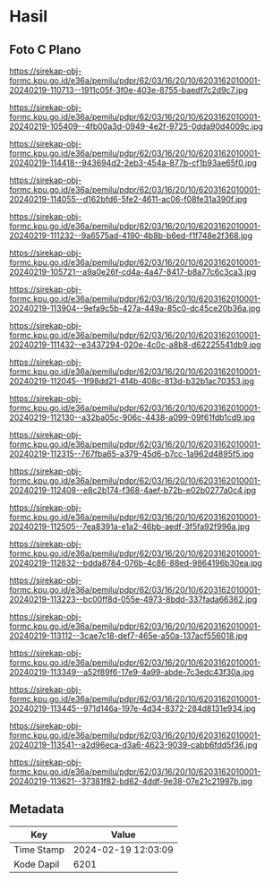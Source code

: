 # Hasil

## Foto C Plano

https://sirekap-obj-formc.kpu.go.id/e36a/pemilu/pdpr/62/03/16/20/10/6203162010001-20240219-110713--1911c05f-3f0e-403e-8755-baedf7c2d9c7.jpg

https://sirekap-obj-formc.kpu.go.id/e36a/pemilu/pdpr/62/03/16/20/10/6203162010001-20240219-105409--4fb00a3d-0949-4e2f-9725-0dda90d4009c.jpg

https://sirekap-obj-formc.kpu.go.id/e36a/pemilu/pdpr/62/03/16/20/10/6203162010001-20240219-114418--943694d2-2eb3-454a-877b-cf1b93ae65f0.jpg

https://sirekap-obj-formc.kpu.go.id/e36a/pemilu/pdpr/62/03/16/20/10/6203162010001-20240219-114055--d162bfd6-5fe2-4611-ac06-f08fe31a390f.jpg

https://sirekap-obj-formc.kpu.go.id/e36a/pemilu/pdpr/62/03/16/20/10/6203162010001-20240219-111232--9a6575ad-4190-4b8b-b6ed-f1f748e2f368.jpg

https://sirekap-obj-formc.kpu.go.id/e36a/pemilu/pdpr/62/03/16/20/10/6203162010001-20240219-105721--a9a0e26f-cd4a-4a47-8417-b8a77c6c3ca3.jpg

https://sirekap-obj-formc.kpu.go.id/e36a/pemilu/pdpr/62/03/16/20/10/6203162010001-20240219-113904--9efa9c5b-427a-449a-85c0-dc45ce20b36a.jpg

https://sirekap-obj-formc.kpu.go.id/e36a/pemilu/pdpr/62/03/16/20/10/6203162010001-20240219-111432--e3437294-020e-4c0c-a8b8-d62225541db9.jpg

https://sirekap-obj-formc.kpu.go.id/e36a/pemilu/pdpr/62/03/16/20/10/6203162010001-20240219-112045--1f98dd21-414b-408c-813d-b32b1ac70353.jpg

https://sirekap-obj-formc.kpu.go.id/e36a/pemilu/pdpr/62/03/16/20/10/6203162010001-20240219-112130--a32ba05c-906c-4438-a099-09f61fdb1cd9.jpg

https://sirekap-obj-formc.kpu.go.id/e36a/pemilu/pdpr/62/03/16/20/10/6203162010001-20240219-112315--767fba65-a379-45d6-b7cc-1a962d4895f5.jpg

https://sirekap-obj-formc.kpu.go.id/e36a/pemilu/pdpr/62/03/16/20/10/6203162010001-20240219-112408--e8c2b174-f368-4aef-b72b-e02b0277a0c4.jpg

https://sirekap-obj-formc.kpu.go.id/e36a/pemilu/pdpr/62/03/16/20/10/6203162010001-20240219-112505--7ea8391a-e1a2-46bb-aedf-3f5fa92f996a.jpg

https://sirekap-obj-formc.kpu.go.id/e36a/pemilu/pdpr/62/03/16/20/10/6203162010001-20240219-112632--bdda8784-076b-4c86-88ed-9864196b30ea.jpg

https://sirekap-obj-formc.kpu.go.id/e36a/pemilu/pdpr/62/03/16/20/10/6203162010001-20240219-113223--bc00ff8d-055e-4973-8bdd-337fada66362.jpg

https://sirekap-obj-formc.kpu.go.id/e36a/pemilu/pdpr/62/03/16/20/10/6203162010001-20240219-113112--3cae7c18-def7-465e-a50a-137acf556018.jpg

https://sirekap-obj-formc.kpu.go.id/e36a/pemilu/pdpr/62/03/16/20/10/6203162010001-20240219-113349--a52f89f6-17e9-4a99-abde-7c3edc43f30a.jpg

https://sirekap-obj-formc.kpu.go.id/e36a/pemilu/pdpr/62/03/16/20/10/6203162010001-20240219-113445--971d146a-197e-4d34-8372-284d8131e934.jpg

https://sirekap-obj-formc.kpu.go.id/e36a/pemilu/pdpr/62/03/16/20/10/6203162010001-20240219-113541--a2d96eca-d3a6-4623-9039-cabb6fdd5f36.jpg

https://sirekap-obj-formc.kpu.go.id/e36a/pemilu/pdpr/62/03/16/20/10/6203162010001-20240219-113621--37381f82-bd62-4ddf-9e38-07e21c21997b.jpg


## Metadata

| Key        | Value               |
| ---------- | ------------------- |
| Time Stamp | 2024-02-19 12:03:09 |
| Kode Dapil | 6201                |



